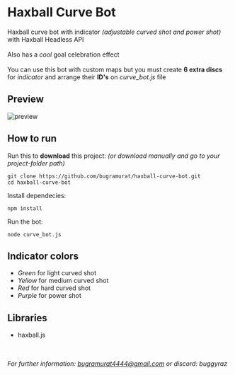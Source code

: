 # Haxball Curve Bot
Haxball curve bot with indicator *(adjustable curved shot and power shot)* with Haxball Headless API
<br><br>
Also has a *cool* goal celebration effect
<br><br>
You can use this bot with custom maps but you must create **6 extra discs** for *indicator* and arrange their **ID's** on *curve_bot.js* file

## Preview
![preview](https://media4.giphy.com/media/v1.Y2lkPTc5MGI3NjExdG16eXJuNDJjNHpvdTllYWt3MTJjZG5jNzVoYnIxcmJ3ODAxZGpwYSZlcD12MV9pbnRlcm5hbF9naWZfYnlfaWQmY3Q9Zw/ZfHDwrYJvEGIOWpF3W/giphy.gif)

## How to run
Run this to **download** this project: *(or download manually and go to your project-folder path)*
```
git clone https://github.com/bugramurat/haxball-curve-bot.git
cd haxball-curve-bot
```
Install dependecies:
```
npm install
```
Run the bot:
```
node curve_bot.js
```

## Indicator colors
- *Green* for light curved shot
- *Yellow* for medium curved shot
- *Red* for hard curved shot
- *Purple* for power shot

## Libraries
- haxball.js

<br></br>
*For further information: bugramurat4444@gmail.com or discord: buggyraz*
